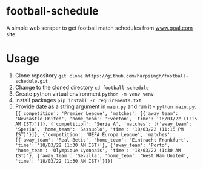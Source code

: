 # football-schedule
A simple web scraper to get football match schedules from www.goal.com site.

# Usage
1. Clone repository `git clone https://github.com/harpsingh/football-schedule.git`
2. Change to the cloned directory `cd football-schedule`
3. Create python virtual environment `python -m venv venv`
4. Install packages `pip install -r requirements.txt`
5. Provide date as a string argument in `main.py` and run it - `python main.py`.
  `
    [{'competition': 'Premier League',
    'matches': [{'away_team': 'Newcastle United',
                 'home_team': 'Everton',
                 'time': '18/03/22 (1:15 AM IST)'}]},
   {'competition': 'Serie A',
    'matches': [{'away_team': 'Spezia',
                 'home_team': 'Sassuolo',
                 'time': '18/03/22 (11:15 PM IST)'}]},
   {'competition': 'UEFA Europa League',
    'matches': [{'away_team': 'Real Betis',
                 'home_team': 'Eintracht Frankfurt',
                 'time': '18/03/22 (1:30 AM IST)'},
                {'away_team': 'Porto',
                 'home_team': 'Olympique Lyonnais',
                 'time': '18/03/22 (1:30 AM IST)'},
                {'away_team': 'Sevilla',
                 'home_team': 'West Ham United',
                 'time': '18/03/22 (1:30 AM IST)'}]}]
  `
